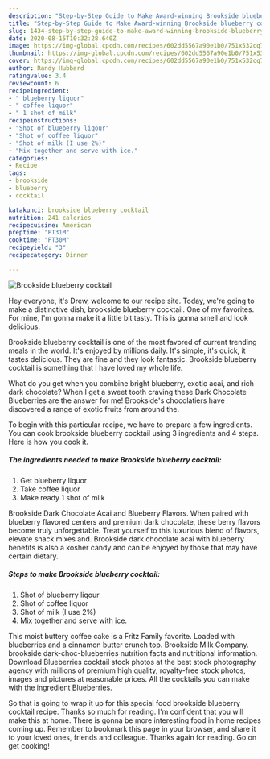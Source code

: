 ```yaml
---
description: "Step-by-Step Guide to Make Award-winning Brookside blueberry cocktail"
title: "Step-by-Step Guide to Make Award-winning Brookside blueberry cocktail"
slug: 1434-step-by-step-guide-to-make-award-winning-brookside-blueberry-cocktail
date: 2020-08-15T10:32:28.640Z
image: https://img-global.cpcdn.com/recipes/602dd5567a90e1b0/751x532cq70/brookside-blueberry-cocktail-recipe-main-photo.jpg
thumbnail: https://img-global.cpcdn.com/recipes/602dd5567a90e1b0/751x532cq70/brookside-blueberry-cocktail-recipe-main-photo.jpg
cover: https://img-global.cpcdn.com/recipes/602dd5567a90e1b0/751x532cq70/brookside-blueberry-cocktail-recipe-main-photo.jpg
author: Randy Hubbard
ratingvalue: 3.4
reviewcount: 6
recipeingredient:
- " blueberry liquor"
- " coffee liquor"
- " 1 shot of milk"
recipeinstructions:
- "Shot of blueberry liqour"
- "Shot of coffee liquor"
- "Shot of milk (I use 2%)"
- "Mix together and serve with ice."
categories:
- Recipe
tags:
- brookside
- blueberry
- cocktail

katakunci: brookside blueberry cocktail 
nutrition: 241 calories
recipecuisine: American
preptime: "PT31M"
cooktime: "PT30M"
recipeyield: "3"
recipecategory: Dinner

---
```



![Brookside blueberry cocktail](https://img-global.cpcdn.com/recipes/602dd5567a90e1b0/751x532cq70/brookside-blueberry-cocktail-recipe-main-photo.jpg)

Hey everyone, it's Drew, welcome to our recipe site. Today, we're going to make a distinctive dish, brookside blueberry cocktail. One of my favorites. For mine, I'm gonna make it a little bit tasty. This is gonna smell and look delicious.

Brookside blueberry cocktail is one of the most favored of current trending meals in the world. It's enjoyed by millions daily. It's simple, it's quick, it tastes delicious. They are fine and they look fantastic. Brookside blueberry cocktail is something that I have loved my whole life.

What do you get when you combine bright blueberry, exotic acai, and rich dark chocolate? When I get a sweet tooth craving these Dark Chocolate Blueberries are the answer for me! Brookside&#39;s chocolatiers have discovered a range of exotic fruits from around the.


To begin with this particular recipe, we have to prepare a few ingredients. You can cook brookside blueberry cocktail using 3 ingredients and 4 steps. Here is how you cook it.

<!--inarticleads1-->

##### The ingredients needed to make Brookside blueberry cocktail:

1. Get  blueberry liquor
1. Take  coffee liquor
1. Make ready  1 shot of milk


Brookside Dark Chocolate Acai and Blueberry Flavors. When paired with blueberry flavored centers and premium dark chocolate, these berry flavors become truly unforgettable. Treat yourself to this luxurious blend of flavors, elevate snack mixes and. Brookside dark chocolate acai with blueberry benefits is also a kosher candy and can be enjoyed by those that may have certain dietary. 

<!--inarticleads2-->

##### Steps to make Brookside blueberry cocktail:

1. Shot of blueberry liqour
1. Shot of coffee liquor
1. Shot of milk (I use 2%)
1. Mix together and serve with ice.


This moist buttery coffee cake is a Fritz Family favorite. Loaded with blueberries and a cinnamon butter crunch top. Brookside Milk Company. brookside dark-choc-blueberries nutrition facts and nutritional information. Download Blueberries cocktail stock photos at the best stock photography agency with millions of premium high quality, royalty-free stock photos, images and pictures at reasonable prices. All the cocktails you can make with the ingredient Blueberries. 

So that is going to wrap it up for this special food brookside blueberry cocktail recipe. Thanks so much for reading. I'm confident that you will make this at home. There is gonna be more interesting food in home recipes coming up. Remember to bookmark this page in your browser, and share it to your loved ones, friends and colleague. Thanks again for reading. Go on get cooking!
